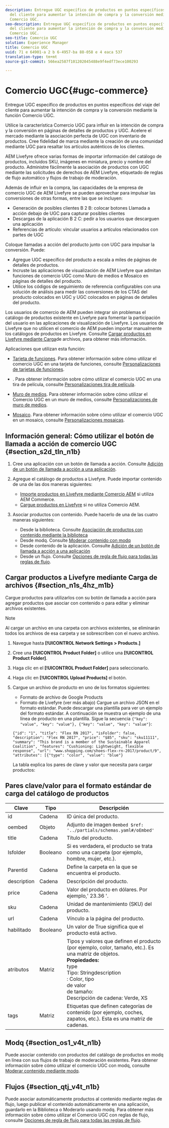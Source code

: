 ```yaml
---
description: Entregue UGC específico de productos en puntos específicos del viaje
  del cliente para aumentar la intención de compra y la conversión mediante la función
  Comercio UGC.
seo-description: Entregue UGC específico de productos en puntos específicos del viaje
  del cliente para aumentar la intención de compra y la conversión mediante la función
  Comercio UGC.
seo-title: Comercio UGC
solution: Experience Manager
title: Comercio UGC
uuid: 71 e 64901-a 2 b 6-4957-ba 88-058 e 4 eaca 537
translation-type: tm+mt
source-git-commit: 566ea2587f101202045488e9f4edf73ece100293

---
```



# Comercio UGC{#ugc-commerce}

Entregue UGC específico de productos en puntos específicos del viaje del cliente para aumentar la intención de compra y la conversión mediante la función Comercio UGC.

Utilice la característica Comercio UGC para influir en la intención de compra y la conversión en páginas de detalles de productos y UGC. Acelere el mercado mediante la asociación perfecta de UGC con inventario de productos. Cree fidelidad de marca mediante la creación de una comunidad mediante UGC para resaltar los artículos auténticos de los clientes.

AEM Livefyre ofrece varias formas de importar información del catálogo de productos, incluidos SKU, imágenes en miniatura, precio y nombre del producto. Administre fácilmente la asociación de productos con UGC mediante las solicitudes de derechos de AEM Livefyre, etiquetado de reglas de flujo automático y flujos de trabajo de moderación.

Además de influir en la compra, las capacidades de la empresa de comercio UGC de AEM Livefyre se pueden aprovechar para impulsar las conversiones de otras formas, entre las que se incluyen:

* Generación de posibles clientes B 2 B: colocar botones Llamada a acción debajo de UGC para capturar posibles clientes
* Descargas de la aplicación B 2 C: pedir a los usuarios que descarguen una aplicación
* Referencias de artículo: vincular usuarios a artículos relacionados con partes de UGC

Coloque llamadas a acción del producto junto con UGC para impulsar la conversión. Puede:

* Agregue UGC específico del producto a escala a miles de páginas de detalles de productos.
* Incruste las aplicaciones de visualización de AEM Livefyre que admitan funciones de comercio UGC como Muro de medios e Mosaico en páginas de detalles del producto.
* Utilice los códigos de seguimiento de referencia configurables con una solución de análisis para medir las conversiones de los CTAS del producto colocados en UGC y UGC colocados en páginas de detalles del producto.

Los usuarios de comercio de AEM pueden integrar sin problemas el catálogo de productos existente en Livefyre para fomentar la participación del usuario en las aplicaciones de visualización de Livefyre. Los usuarios de Livefyre que no utilicen el comercio de AEM pueden importar manualmente los catálogos de productos en Livefyre. Consulte [Cargar productos en Livefyre mediante Carga](/help/using/c-features-livefyre/c-ugc-commerce.md)de archivos, para obtener más información.

Aplicaciones que utilizan esta función:

* [Tarjeta de funciones](../c-about-apps/c-feature-card-app/c-feature-card-app.md#c_feature_card_app). Para obtener información sobre cómo utilizar el comercio UGC en una tarjeta de funciones, consulte [Personalizaciones de tarjetas de funciones](../c-about-apps/c-feature-card-app/c-feature-card-app.md#section_uds_gzm_5y).

* [](../c-about-apps/c-filmstrip-app/c-filmstrip-app.md#concept_jpc_n2j_jbb). Para obtener información sobre cómo utilizar el comercio UGC en una tira de película, consulte [Personalizaciones tira de película](../c-about-apps/c-filmstrip-app/c-filmstrip-customizations.md#c_filmstrip_customizations).

* [Muro de medios](../c-about-apps/c-media-wall-app/c-media-wall-app.md#c_media_wall_app). Para obtener información sobre cómo utilizar el Comercio UGC en un muro de medios, consulte [Personalizaciones de muro de medios](../c-about-apps/c-media-wall-app/r-media-wall-customizations.md#r_media_wall_customizations).

* [Mosaico](../c-about-apps/c-mosaic-app/c-mosaic-app.md#c_mosaic_app). Para obtener información sobre cómo utilizar el comercio UGC en un mosaico, consulte [Personalizaciones mosaicas](../c-about-apps/c-mosaic-app/c-mosaic-customizations.md#c_mosaic_customizations).

## Información general: Cómo utilizar el botón de llamada a acción de comercio UGC {#section_s2d_tln_n1b}

1. Cree una aplicación con un botón de llamada a acción. Consulte [Adición de un botón de llamada a acción a una aplicación](/help/using/c-features-livefyre/c-call-to-action-button.md#task_36190DD1C8204C7793CB7EEA379C2155).
1. Agregue el catálogo de productos a Livefyre. Puede importar contenido de una de las dos maneras siguientes:

   * [Importe productos en Livefyre mediante Comercio AEM](https://helpx.adobe.com/experience-manager/6-4/sites/administering/using/livefyre.html) si utiliza AEM Commerce.
   * [Cargue productos en Livefyre](/help/using/c-features-livefyre/c-ugc-commerce.md) si no utiliza Comercio AEM.

1. Asociar productos con contenido. Puede hacerlo de una de las cuatro maneras siguientes:

   * Desde la biblioteca. Consulte [Asociación de productos con contenido mediante la biblioteca](../c-library/t-associate-products-with-content-using-the-library.md#t_associate_products_with_content_using_the_library)
   * Desde modq. Consulte [Moderar contenido con modq](/help/using/c-features-livefyre/c-about-moderation/c-modq.md)
   * Desde contenido de la aplicación. Consulte [Adición de un botón de llamada a acción a una aplicación](/help/using/c-features-livefyre/c-call-to-action-button.md)
   * Desde un flujo. Consulte [Opciones de regla de flujo para todas las reglas de flujo](../c-streams/c-stream-rule-options-for-all-stream-rules.md#c_stream_rule_options_for_all_stream_rules).

## Cargar productos a Livefyre mediante Carga de archivos {#section_n1s_4hz_m1b}

Cargue productos para utilizarlos con su botón de llamada a acción para agregar productos que asociar con contenido o para editar y eliminar archivos existentes.

>[!NOTE]
>
>Al cargar un archivo en una carpeta con archivos existentes, se eliminarán todos los archivos de esa carpeta y se sobrescriben con el nuevo archivo.

1. Navegue hasta **[!UICONTROL Network Settings > Products.]**
1. Cree una **[!UICONTROL Product Folder]** o utilice una **[!UICONTROL Product Folder]**.

1. Haga clic en el **[!UICONTROL Product Folder]** para seleccionarlo.
1. Haga clic en **[!UICONTROL Upload Products]** el botón.
1. Cargue un archivo de producto en uno de los formatos siguientes:

   * Formato de archivo de Google Products
   * Formato de Livefyre (ver más abajo)
   Cargue un archivo JSON en el formato estándar. Puede descargar una plantilla para ver un ejemplo del formato estándar. A continuación se muestra un ejemplo de una línea de producto en una plantilla. Sigue la secuencia `{"key": "value", "key": "value"}, {"key": "value", "key": "value"}`:

   ```
   {"id": "1", "title": "Flex RN 2017", "isFolder": false, "description": "Flex RN 2017", "price": "$85", "sku": "sku11111", "summary": "This brand is a member of the Sustainable Apparel Coalition", "features": "Cushioning: Lightweight, flexible response", "url": "www.shopping.com/shoes-flex-rn-2017/product/9", "attributes": [{"type": "color", "value": "blue"}
   ```

   La tabla explica los pares de clave y valor que necesita para cargar productos:

## Pares clave/valor para el formato estándar de carga del catálogo de productos

| Clave | Tipo | Descripción |
|--- |--- |--- |
| id | Cadena | ID única del producto. |
| oembed | Objeto | Adjunto de imagen `0embed $ref: '../partials/schemas.yaml#/oEmbed'` |
| title | Cadena | Título del producto. |
| Isfolder | Booleano | Si es verdadera, el producto se trata como una carpeta (por ejemplo, hombre, mujer, etc.). |
| Parentid | Cadena | Define la carpeta en la que se encuentra el producto. |
| description | Cadena | Descripción del producto. |
| price | Cadena | Valor del producto en dólares. Por ejemplo,' 23.36 '. |
| sku | Cadena | Unidad de mantenimiento (SKU) del producto. |
| url | Cadena | Vínculo a la página del producto. |
| habilitado | Booleano | Un valor de True significa que el producto está activo. |
| atributos | Matriz | Tipos y valores que definen el producto (por ejemplo, color, tamaño, etc.). Es una matriz de objetos.</br>**Propiedades:**</br>type </br>Tipo: Stringdescription</br>: Color, tipo </br>de valor </br>de tamaño: </br>Descripción de cadena: Verde, XS |
| tags | Matriz | Etiquetas que definen categorías de contenido (por ejemplo, coches, zapatos, etc.). Esta es una matriz de cadenas. |

## Modq {#section_os1_v4t_n1b}

Puede asociar contenido con productos del catálogo de productos en modq en línea con sus flujos de trabajo de moderación existentes. Para obtener información sobre cómo utilizar el comercio UGC con modq, consulte [Moderar contenido mediante modq](/help/using/c-features-livefyre/c-about-moderation/c-moderate-content-using-app-content.md).

## Flujos {#section_qtj_v4t_n1b}

Puede asociar automáticamente productos al contenido mediante reglas de flujo, luego publicar el contenido automáticamente en una aplicación, guardarlo en la Biblioteca o Moderarlo usando modq. Para obtener más información sobre cómo utilizar el Comercio UGC con reglas de flujo, consulte [Opciones de regla de flujo para todas las reglas de flujo](../c-streams/c-stream-rule-options-for-all-stream-rules.md#c_stream_rule_options_for_all_stream_rules).
